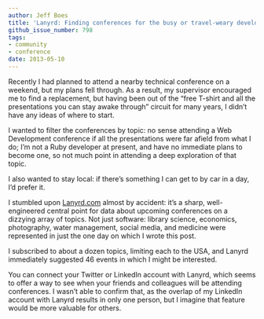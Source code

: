 ```yaml
---
author: Jeff Boes
title: 'Lanyrd: Finding conferences for the busy or travel-weary developer'
github_issue_number: 798
tags:
- community
- conference
date: 2013-05-10
---
```




Recently I had planned to attend a nearby technical conference on a weekend, but my plans fell through. As a result, my supervisor encouraged me to find a replacement, but having been out of the “free T-shirt and all the presentations you can stay awake through” circuit for many years, I didn’t have any ideas of where to start.

I wanted to filter the conferences by topic: no sense attending a Web Development conference if all the presentations were far afield from what I do; I’m not a Ruby developer at present, and have no immediate plans to become one, so not much point in attending a deep exploration of that topic.

I also wanted to stay local: if there’s something I can get to by car in a day, I’d prefer it.

I stumbled upon [Lanyrd.com](https://lanyrd.com) almost by accident: it’s a sharp, well-engineered central point for data about upcoming conferences on a dizzying array of topics. Not just software: library science, economics, photography, water management, social media, and medicine were represented in just the one day on which I wrote this post.

I subscribed to about a dozen topics, limiting each to the USA, and Lanyrd immediately suggested 46 events in which I might be interested.

You can connect your Twitter or LinkedIn account with Lanyrd, which seems to offer a way to see when your friends and colleagues will be attending conferences. I wasn’t able to confirm that, as the overlap of my LinkedIn account with Lanyrd results in only one person, but I imagine that feature would be more valuable for others.


